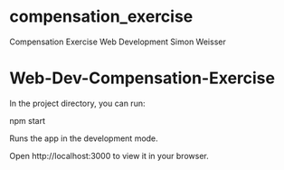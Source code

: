 # compensation_exercise
Compensation Exercise Web Development Simon Weisser
# Web-Dev-Compensation-Exercise

In the project directory, you can run:

npm start

Runs the app in the development mode.

Open http://localhost:3000 to view it in your browser.
